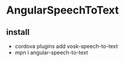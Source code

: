 # AngularSpeechToText

## install

- cordova plugins add vosk-speech-to-text
- mpn i angular-speech-to-text